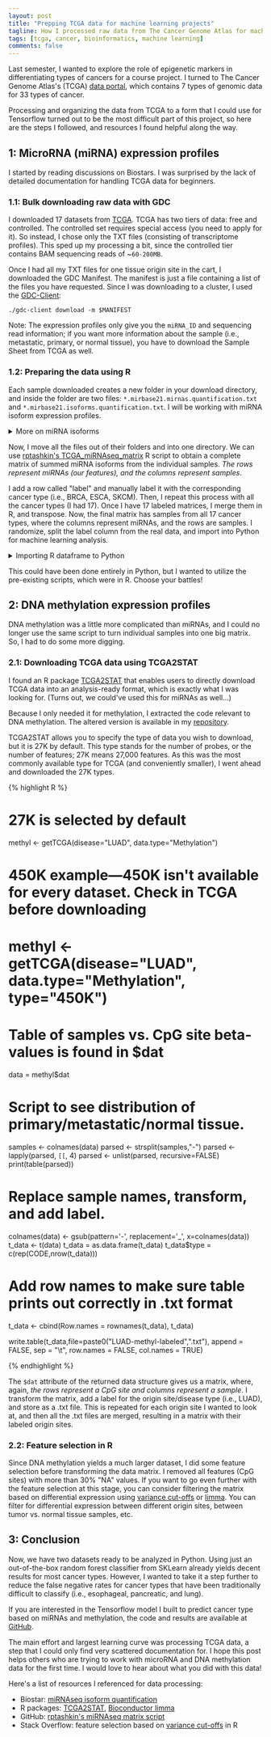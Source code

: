 ```yaml
---
layout: post
title: "Prepping TCGA data for machine learning projects"
tagline: How I processed raw data from The Cancer Genome Atlas for machine learning applications.
tags: [tcga, cancer, bioinformatics, machine learning]
comments: false
---
```



Last semester, I wanted to explore the role of epigenetic markers in differentiating types of cancers for a course project. I turned to The Cancer Genome Atlas's (TCGA) [data portal](https://portal.gdc.cancer.gov/), which contains 7 types of genomic data for 33 types of cancer.


Processing and organizing the data from TCGA to a form that I could use for Tensorflow turned out to be the most difficult part of this project, so here are the steps I followed, and resources I found helpful along the way. 



## 1: MicroRNA (miRNA) expression profiles 

I started by reading discussions on Biostars. I was surprised by the lack of detailed documentation for handling TCGA data for beginners. 

### 1.1: Bulk downloading raw data with GDC

I downloaded 17 datasets from [TCGA](https://portal.gdc.cancer.gov/). TCGA has two tiers of data: free and controlled. The controlled set requires special access (you need to apply for it). So instead, I chose only the TXT files (consisting of transcriptome profiles). This sped up my processing a bit, since the controlled tier contains BAM sequencing reads of ~`60-200MB`.


Once I had all my TXT files for one tissue origin site in the cart, I downloaded the GDC Manifest. The manifest is just a file containing a list of the files you have requested. Since I was downloading to a cluster, I used the [GDC-Client](https://gdc.cancer.gov/access-data/gdc-data-transfer-tool):

`./gdc-client download -m $MANIFEST`


Note: The expression profiles only give you the `miRNA_ID` and sequencing read information; if you want more information about the sample (i.e., metastatic, primary, or normal tissue), you have to download the Sample Sheet from TCGA as well. 

### 1.2: Preparing the data using R

Each sample downloaded creates a new folder in your download directory, and inside the folder are two files: `*.mirbase21.mirnas.quantification.txt` and `*.mirbase21.isoforms.quantification.txt`. I will be working with miRNA isoform expression profiles. 


<details><summary>More on miRNA isoforms</summary>
<p>

Each row in the isoforms file contains the calculated expression for an individual miRNA isoform observed, per sample. A common way to process this data is by taking the max or sum of all isoform counts associated with a specific miRNA. In this project, when there are multiple isoforms for a given miRNA in each sample, then the expression is summed. 

</p>
</details>

Now, I move all the files out of their folders and into one directory. We can use [rptashkin's TCGA_miRNAseq_matrix](https://github.com/rptashkin/TCGA_miRNASeq_matrix) R script to obtain a complete matrix of summed miRNA isoforms from the individual samples. *The rows represent miRNAs (our features), and the columns represent samples*. 

I add a row called "label" and manually label it with the corresponding cancer type (i.e., BRCA, ESCA, SKCM). Then, I repeat this process with all the cancer types (I had 17). Once I have 17 labeled matrices, I merge them in R, and transpose. Now, the final matrix has samples from all 17 cancer types, where the columns represent miRNAs, and the rows are samples. I randomize, split the label column from the real data, and import into Python for machine learning analysis. 

<details><summary>Importing R dataframe to Python</summary>
<p>

There are several ways to do this. I wrote my R matrix to disc (in a .txt file), and then imported it into Python using Pandas. 
<br><br>
After splitting my data into a train and test set, and isolating the labels columns, I converted the data frame to numpy array to use for further analysis. 

</p>
</details>

This could have been done entirely in Python, but I wanted to utilize the pre-existing scripts, which were in R. Choose your battles! 

## 2: DNA methylation expression profiles 

DNA methylation was a little more complicated than miRNAs, and I could no longer use the same script to turn individual samples into one big matrix. So, I had to do some more digging. 

### 2.1: Downloading TCGA data using TCGA2STAT 

I found an R package [TCGA2STAT](http://www.liuzlab.org/TCGA2STAT/) that enables users to directly download TCGA data into an analysis-ready format, which is exactly what I was looking for. (Turns out, we could've used this for miRNAs as well...)

Because I only needed it for methylation, I extracted the code relevant to DNA methylation. The altered version is available in my [repository](https://github.com/programmingprincess/tumor-origin/blob/master/dnam/tcga2stat.R). 

TCGA2STAT allows you to specify the type of data you wish to download, but it is 27K by default. This type stands for the number of probes, or the number of features; 27K means 27,000 features. As this was the most commonly available type for TCGA (and conveniently smaller), I went ahead and downloaded the 27K types. 

{% highlight R %}
# 27K is selected by default
methyl <- getTCGA(disease="LUAD", data.type="Methylation")

# 450K example—450K isn't available for every dataset. Check in TCGA before downloading 
# methyl <- getTCGA(disease="LUAD", data.type="Methylation", type="450K")

# Table of samples vs. CpG site beta-values is found in $dat 
data = methyl$dat

# Script to see distribution of primary/metastatic/normal tissue. 

samples <- colnames(data)
parsed <- strsplit(samples,"-")
parsed <- lapply(parsed, `[[`, 4)
parsed <- unlist(parsed, recursive=FALSE)
print(table(parsed))

# Replace sample names, transform, and add label.  
colnames(data) <- gsub(pattern='-', replacement='_', x=colnames(data))
t_data <- t(data)
t_data = as.data.frame(t_data)
t_data$type = c(rep(CODE,nrow(t_data)))

# Add row names to make sure table prints out correctly in .txt format 
t_data <- cbind(Row.names = rownames(t_data), t_data)

write.table(t_data,file=paste0("LUAD-methyl-labeled",".txt"), append = FALSE, sep = "\t", row.names = FALSE, col.names = TRUE)

{% endhighlight %}

The `$dat` attribute of the returned data structure gives us a matrix, where, again, *the rows represent a CpG site and columns represent a sample*. I transform the matrix, add a label for the origin site/disease type (i.e., LUAD), and store as a .txt file. This is repeated for each origin site I wanted to look at, and then all the .txt files are merged, resulting in a matrix with their labeled origin sites. 

### 2.2: Feature selection in R

Since DNA methylation yields a much larger dataset, I did some feature selection before transforming the data matrix. I removed all features (CpG sites) with more than 30% "NA" values. If you want to go even further with the feature selection at this stage, you can consider filtering the matrix based on differential expression using [variance cut-offs](https://stackoverflow.com/questions/17003928/r-filter-matrix-based-on-variance-cut-offs) or [limma](https://bioconductor.org/packages/release/bioc/html/limma.html). You can filter for differential expression between different origin sites, between tumor vs. normal tissue samples, etc. 


## 3: Conclusion 

Now, we have two datasets ready to be analyzed in Python. Using just an out-of-the-box random forest classifier from SKLearn already yields decent results for most cancer types. However, I wanted to take it a step further to reduce the false negative rates for cancer types that have been traditionally difficult to classify (i.e., esophageal, pancreatic, and lung).

If you are interested in the Tensorflow model I built to predict cancer type based on miRNAs and methylation, the code and results are available at [GitHub](https://github.com/programmingprincess/tumor-origin).

The main effort and largest learning curve was processing TCGA data, a step that I could only find very scattered documentation for. I hope this post helps others who are trying to work with microRNA and DNA methylation data for the first time. I would love to hear about what you did with this data! 


Here's a list of resources I referenced for data processing:
- Biostar: [miRNAseq isoform quantification](https://www.biostars.org/p/101182/)
- R packages: [TCGA2STAT](http://www.liuzlab.org/TCGA2STAT/), [Bioconductor limma](https://bioconductor.org/packages/release/bioc/html/limma.html)
- GitHub: [rptashkin's miRNAseq matrix script](https://github.com/rptashkin/TCGA_miRNASeq_matrix)
- Stack Overflow: feature selection based on [variance cut-offs](https://stackoverflow.com/questions/17003928/r-filter-matrix-based-on-variance-cut-offs) in R



